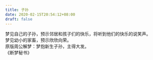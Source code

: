 ```yaml
---
title: 子孙
date: 2020-02-15T20:54:12+08:00
draft: false
---
```


梦见自己的子孙，预示邻居和孩子们的快乐，将听到他们的快乐的说笑声。<br>
梦见幼小的家畜，预示欣欣向荣。<br>
原版周公解梦：梦抱新生子孙，主得大发。<br>
《断梦秘书》